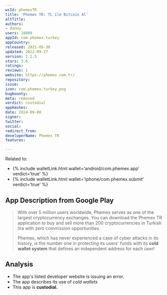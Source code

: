 ```yaml
---
wsId: phemexTR
title: 'Phemex TR: TL ile Bitcoin Al'
altTitle: 
authors:
- danny
users: 10000
appId: com.phemex.turkey
appCountry: 
released: 2021-09-30
updated: 2022-09-27
version: 1.2.5
stars: 3.6
ratings: 
reviews: 1
website: https://phemex.com.tr/
repository: 
issue: 
icon: com.phemex.turkey.png
bugbounty: 
meta: removed
verdict: custodial
appHashes: 
date: 2024-09-08
signer: 
twitter: 
social: 
redirect_from: 
developerName: Phemex TR
features: 

---
```


Related to:

- {% include walletLink.html wallet='android/com.phemex.app' verdict='true' %}
- {% include walletLink.html wallet='iphone/com.phemex.submit' verdict='true' %}

## App Description from Google Play

> With over 5 million users worldwide, Phemex serves as one of the largest cryptocurrency exchanges. You can download the Phemex TR application to buy and sell more than 200 cryptocurrencies in Turkish lira with zero commission opportunities.
>
> Phemex, which has never experienced a case of cyber attacks in its history, is the number one in protecting its users' funds with its **cold wallet system** that defines an independent address for each user!

## Analysis

- The app's listed developer website is issuing an error.
- The app describes its use of *cold wallets*
- This app is **custodial.**
